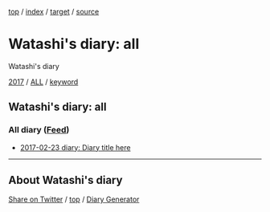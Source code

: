[top](index.html) / [index](index.html) / [target](https://igapyon.github.io/mydiary/idxall.html) / [source](https://github.com/igapyon/mydiary/blob/gh-pages/idxall.src.md) 

Watashi's diary: all
=====================================================================================================
Watashi's diary

[2017](2017/index.html)
/ [ALL](idxall.html)
 / [keyword](keyword/index.html)

## Watashi's diary: all

### All diary ([Feed](https://igapyon.github.io/mydiary/atom.xml))

* [2017-02-23 diary: Diary title here](2017/ig170223.html)


----------------------------------------------------------------------------------------------------

## About Watashi's diary

[Share on Twitter](https://twitter.com/intent/tweet?hashtags=igapyon%2Cdiary%2C%E3%81%84%E3%81%8C%E3%81%B4%E3%82%87%E3%82%93&text=Watashi%27s+diary%3A+all&url=https%3A%2F%2Figapyon.github.io%2Fmydiary%2Fidxall.html) / [top](index.html) / [Diary Generator](https://github.com/igapyon/igapyonv3)

